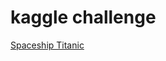 # kaggle challenge
[Spaceship Titanic](https://www.kaggle.com/competitions/spaceship-titanic/overview)